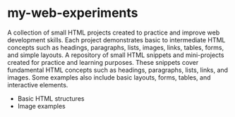 # my-web-experiments
A collection of small HTML projects created to practice and improve web development skills. Each project demonstrates basic to intermediate HTML concepts such as headings, paragraphs, lists, images, links, tables, forms, and simple layouts.
A repository of small HTML snippets and mini-projects created for practice and learning purposes.
These snippets cover fundamental HTML concepts such as headings, paragraphs, lists, links, and images.
Some examples also include basic layouts, forms, tables, and interactive elements.

- Basic HTML structures
- Image examples
